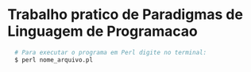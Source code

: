 # Trabalho pratico de Paradigmas de Linguagem de Programacao
``` bash 
  # Para executar o programa em Perl digite no terminal:
  $ perl nome_arquivo.pl
```
